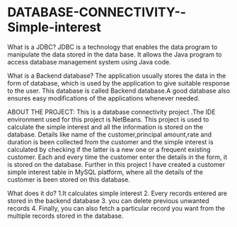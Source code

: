 # DATABASE-CONNECTIVITY--Simple-interest
What is a JDBC?
JDBC is a technology that enables the data program to manipulate the data stored in the data base.
It allows the Java program to access database management system using Java code.

What is a Backend database?
The application usually stores the data in the form of database, which is used by the application to give suitable response
to the user. This database is called Backend database.A good database also ensures easy modifications of the 
applications whenever needed.

ABOUT THE PROJECT:
This is a database connectivity project .The IDE environment used for this project is NetBeans.
This project is used to calculate the simple interest and all the information is stored on the database.
Details like name of the customer,principal amount,rate and duration is been collected from the customer and the simple interest is 
calculated by checking if the latter is a new one or a frequent existing customer.
Each and every time the customer enter the details in the form, it is stored on the database.
Further in this project I have created a customer simple interest table in MySQL platform, where all the details of
the customer is been stored on this database.

What does it do?
1.It calculates simple interest
2. Every records entered are stored in the backend database
3. you can delete previous unwanted records
4. Finally, you can also fetch a particular record you want from the multiple records stored in the database.
